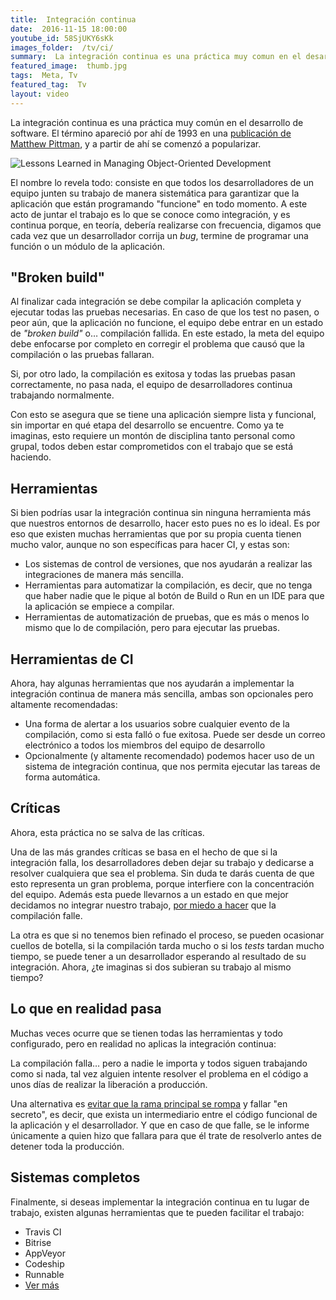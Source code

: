 ```yaml
---
title:  Integración continua
date:  2016-11-15 18:00:00
youtube_id: 58SjUKY6sKk
images_folder:  /tv/ci/
summary:  La integración continua es una práctica muy comun en el desarrollo de software que consiste en que los desarrolladores compilen su código continuamente para detectar errores tempranamente.
featured_image:  thumb.jpg
tags:  Meta, Tv
featured_tag:  Tv
layout: video
---
```


La integración continua es una práctica muy común en el desarrollo de software. El término apareció por ahí de 1993 en una <a href="http://dl.acm.org/citation.cfm?id=625253" target="_blank">publicación de Matthew Pittman</a>, y a partir de ahí se comenzó a popularizar.  

<img src="https://thatcsharpguy.github.io/postimages/tv/ci/mention.jpg" title="Lessons Learned in Managing Object-Oriented Development" />

El nombre lo revela todo: consiste en que todos los desarrolladores de un equipo junten su trabajo de manera sistemática para garantizar que la aplicación que están programando "funcione" en todo momento. A este acto de juntar el trabajo es lo que se conoce como integración, y es continua porque, en teoría, debería realizarse con frecuencia, digamos que cada vez que un desarrollador corrija un *bug*, termine de programar una función o un módulo de la aplicación.  

## "Broken build"  
Al finalizar cada integración se debe compilar la aplicación completa y ejecutar todas las pruebas necesarias. En caso de que los test no pasen, o peor aún, que la aplicación no funcione, el equipo debe entrar en un estado de *"broken build"* o… compilación fallida. En este estado, la meta del equipo debe enfocarse por completo en corregir el problema que causó que la compilación o las pruebas fallaran.

Si, por otro lado, la compilación es exitosa y todas las pruebas pasan correctamente, no pasa nada, el equipo de desarrolladores continua trabajando normalmente.

Con esto se asegura que se tiene una aplicación siempre lista y funcional, sin importar en qué etapa del desarrollo se encuentre. Como ya te imaginas, esto requiere un montón de disciplina tanto personal como grupal, todos deben estar comprometidos con el trabajo que se está haciendo.

## Herramientas  
Si bien podrías usar la integración continua sin ninguna herramienta más que nuestros entornos de desarrollo, hacer esto pues no es lo ideal. Es por eso que existen muchas herramientas que por su propia cuenta tienen mucho valor, aunque no son específicas para hacer CI, y estas son: 

- Los sistemas de control de versiones, que nos ayudarán a realizar las integraciones de manera más sencilla.    
- Herramientas para automatizar la compilación, es decir, que no tenga que haber nadie que le pique al botón de Build o Run en un IDE para que la aplicación se empiece a compilar.  
- Herramientas de automatización de pruebas, que es más o menos lo mismo que lo de compilación, pero para ejecutar las pruebas.  

## Herramientas de CI  
Ahora, hay algunas herramientas que nos ayudarán a implementar la integración continua de manera más sencilla, ambas son opcionales pero altamente recomendadas:

- Una forma de alertar a los usuarios sobre cualquier evento de la compilación, como si esta falló o fue exitosa. Puede ser desde un correo electrónico a todos los miembros del equipo de desarrollo
- Opcionalmente (y altamente recomendado) podemos hacer uso de un sistema de integración continua, que nos permita ejecutar las tareas de forma automática.  

## Críticas  
Ahora, esta práctica no se salva de las críticas. 

Una de las más grandes críticas se basa en el hecho de que si la integración falla, los desarrolladores deben dejar su trabajo y dedicarse a resolver cualquiera que sea el problema. Sin duda te darás cuenta de que esto representa un gran problema, porque interfiere con la concentración del equipo. Además esta puede llevarnos a un estado en que mejor decidamos no integrar nuestro trabajo, <a href="http://www.yegor256.com/2014/10/08/continuous-integration-is-dead.html#what-about-discipline" target="_blank">por miedo a hacer</a> que la compilación falle.

La otra es que si no tenemos bien refinado el proceso, se pueden  ocasionar cuellos de botella, si la compilación tarda mucho o si los *tests* tardan mucho tiempo, se puede tener a un desarrollador esperando al resultado de su integración. Ahora, ¿te imaginas si dos subieran su trabajo al mismo tiempo?

## Lo que en realidad pasa  
Muchas veces ocurre que se tienen todas las herramientas y todo configurado, pero en realidad no aplicas la integración continua:  

La compilación falla… pero a nadie le importa y todos siguen trabajando como si nada, tal vez alguien intente resolver el problema en el código a unos días de realizar la liberación a producción.

Una alternativa es <a href="https://luixrodriguezneches.wordpress.com/2012/08/27/continuous-integration-is-not-the-key/" target="_blank">evitar que la rama principal se rompa</a> y fallar "en secreto", es decir, que exista un intermediario entre el código funcional de la aplicación y el desarrollador. Y que en caso de que falle, se le informe únicamente a quien hizo que fallara para que él trate de resolverlo antes de detener toda la producción.

## Sistemas completos  
Finalmente, si deseas implementar la integración continua en tu lugar de trabajo, existen algunas herramientas que te pueden facilitar el trabajo:   

- Travis CI
- Bitrise
- AppVeyor
- Codeship
- Runnable
- <a href="https://github.com/integrations/feature/continuous-integration" target="_blank">Ver más</a>
